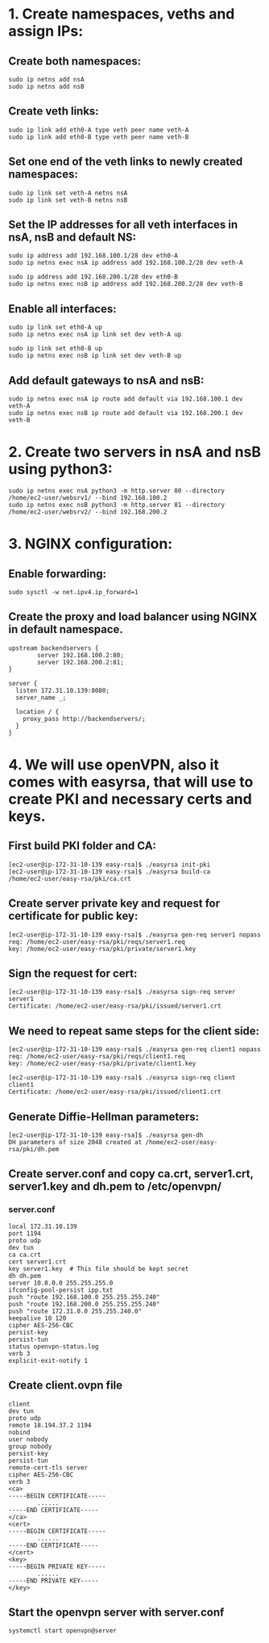 # 1. Create namespaces, veths and assign IPs:

## Create both namespaces:
```
sudo ip netns add nsA
sudo ip netns add nsB
```


## Create veth links:
```
sudo ip link add eth0-A type veth peer name veth-A
sudo ip link add eth0-B type veth peer name veth-B
```


## Set one end of the veth links to newly created namespaces:
```
sudo ip link set veth-A netns nsA
sudo ip link set veth-B netns nsB
```


## Set the IP addresses for all veth interfaces in nsA, nsB and default NS:
```
sudo ip address add 192.168.100.1/28 dev eth0-A
sudo ip netns exec nsA ip address add 192.168.100.2/28 dev veth-A

sudo ip address add 192.168.200.1/28 dev eth0-B
sudo ip netns exec nsB ip address add 192.168.200.2/28 dev veth-B
```


## Enable all interfaces:
```
sudo ip link set eth0-A up
sudo ip netns exec nsA ip link set dev veth-A up

sudo ip link set eth0-B up
sudo ip netns exec nsB ip link set dev veth-B up
```


## Add default gateways to nsA and nsB:
```
sudo ip netns exec nsA ip route add default via 192.168.100.1 dev veth-A
sudo ip netns exec nsB ip route add default via 192.168.200.1 dev veth-B
```

# 2. Create two servers in nsA and nsB using python3:

```
sudo ip netns exec nsA python3 -m http.server 80 --directory /home/ec2-user/websrv1/ --bind 192.168.100.2
sudo ip netns exec nsB python3 -m http.server 81 --directory /home/ec2-user/websrv2/ --bind 192.168.200.2
```

# 3. NGINX configuration:

## Enable forwarding:
```
sudo sysctl -w net.ipv4.ip_forward=1
```

## Create the proxy and load balancer using NGINX in default namespace.
```
upstream backendservers {
        server 192.168.100.2:80;
        server 192.168.200.2:81;
}

server {
  listen 172.31.10.139:8080;
  server_name _;
  
  location / {
    proxy_pass http://backendservers/;
  }
}
```

# 4. We will use openVPN, also it comes with easyrsa, that will use to create PKI and necessary certs and keys.

## First build PKI folder and CA:
```
[ec2-user@ip-172-31-10-139 easy-rsa]$ ./easyrsa init-pki
[ec2-user@ip-172-31-10-139 easy-rsa]$ ./easyrsa build-ca
/home/ec2-user/easy-rsa/pki/ca.crt
```
## Create server private key and request for certificate for public key:
```
[ec2-user@ip-172-31-10-139 easy-rsa]$ ./easyrsa gen-req server1 nopass
req: /home/ec2-user/easy-rsa/pki/reqs/server1.req
key: /home/ec2-user/easy-rsa/pki/private/server1.key
```
## Sign the request for cert:
```
[ec2-user@ip-172-31-10-139 easy-rsa]$ ./easyrsa sign-req server server1
Certificate: /home/ec2-user/easy-rsa/pki/issued/server1.crt
```

## We need to repeat same steps for the client side:
```
[ec2-user@ip-172-31-10-139 easy-rsa]$ ./easyrsa gen-req client1 nopass
req: /home/ec2-user/easy-rsa/pki/reqs/client1.req
key: /home/ec2-user/easy-rsa/pki/private/client1.key

[ec2-user@ip-172-31-10-139 easy-rsa]$ ./easyrsa sign-req client client1
Certificate: /home/ec2-user/easy-rsa/pki/issued/client1.crt
```

## Generate Diffie-Hellman parameters:
```
[ec2-user@ip-172-31-10-139 easy-rsa]$ ./easyrsa gen-dh
DH parameters of size 2048 created at /home/ec2-user/easy-rsa/pki/dh.pem
```

## Create server.conf and copy ca.crt, server1.crt, server1.key and dh.pem to /etc/openvpn/
### server.conf
```
local 172.31.10.139
port 1194
proto udp
dev tun
ca ca.crt
cert server1.crt
key server1.key  # This file should be kept secret
dh dh.pem
server 10.8.0.0 255.255.255.0
ifconfig-pool-persist ipp.txt
push "route 192.168.100.0 255.255.255.240"
push "route 192.168.200.0 255.255.255.240"
push "route 172.31.0.0 255.255.240.0"
keepalive 10 120
cipher AES-256-CBC
persist-key
persist-tun
status openvpn-status.log
verb 3
explicit-exit-notify 1
```
## Create client.ovpn file
```
client
dev tun
proto udp
remote 18.194.37.2 1194
nobind
user nobody
group nobody
persist-key
persist-tun
remote-cert-tls server
cipher AES-256-CBC
verb 3
<ca>
-----BEGIN CERTIFICATE-----
        ......
-----END CERTIFICATE-----
</ca>
<cert>
-----BEGIN CERTIFICATE-----
        ......
-----END CERTIFICATE-----
</cert>
<key>
-----BEGIN PRIVATE KEY-----
        ......
-----END PRIVATE KEY-----
</key>
```

## Start the openvpn server with server.conf
```
systemctl start openvpn@server
```
